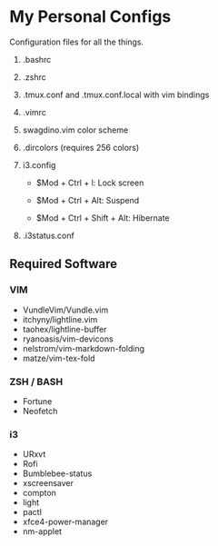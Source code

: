 # My Personal Configs
Configuration files for all the things.

1. .bashrc
2. .zshrc
3. .tmux.conf and .tmux.conf.local with vim bindings
4. .vimrc
5. swagdino.vim color scheme
6. .dircolors (requires 256 colors)
7. i3.config

	+ $Mod + Ctrl + l:				Lock screen

	+ $Mod + Ctrl + Alt:		 	Suspend

	+ $Mod + Ctrl + Shift + Alt:	Hibernate

8. .i3status.conf

## Required Software

### VIM
+ VundleVim/Vundle.vim
+ itchyny/lightline.vim
+ taohex/lightline-buffer
+ ryanoasis/vim-devicons
+ nelstrom/vim-markdown-folding
+ matze/vim-tex-fold

### ZSH / BASH
+ Fortune
+ Neofetch

### i3
+ URxvt
+ Rofi
+ Bumblebee-status
+ xscreensaver
+ compton
+ light
+ pactl
+ xfce4-power-manager
+ nm-applet


